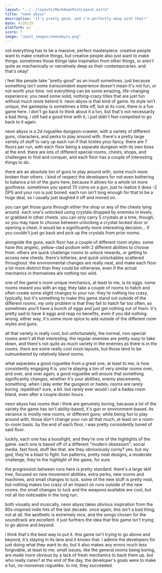 ```yaml
---
layout: "../../layouts/MarkdownPostLayout.astro"
title: "neon abyss"
description: "it's pretty good, and i'm perfectly okay with that!"
date: 4/28/25
platform: pc
score: 7
image: "/post_images/neonabyss.png"
---
```

not everything has to be a massive, perfect masterpiece. creative people want to make creative things, but creative people also just want to make things. sometimes those things take inspiration from other things, or aren't quite as mechanically or narratively deep as their contemporaries. and that's okay!

i feel like people take "pretty good" as an insult sometimes. just because something isn't some transcendent experience doesn't mean it's not fun, or not worth your time. not everything can be some amazing, life-changing experience; you need some solid, nothing-crazy titles that are just fun without much more behind it. neon abyss is that kind of game. its style isn't unique, the gameplay is sometimes a little off, but at its core, there is a fun game here. i don't go back to think about it a ton, but that's not necessarily a bad thing. i still had a good time with it, i just didn't feel compelled to go back to it again.

neon abyss is a 2d roguelike dungeon-crawler, with a variety of different guns, characters, and perks to play around with. there's a pretty large variety of stuff to vary up each run if that tickles your fancy. there are 7 floors per run, with each floor being a separate dungeon with its own boss at the end. there are lots of different special rooms, chests, shops, and challenges to find and conquer, and each floor has a couple of interesting things to do.

there are an absolute ton of guns to play around with, some much more broken than others. i kind of respect the developers for not even bothering to balance a lot of the guns here, because it allows for a whole lot more goofiness. sometimes you spend 70 coins on a gun, just to realize it does -2 DPS and your run is just boned. each run isn't long enough for that to be a huge deal, so i usually just laughed it off and moved on.

you can get those guns through either the shop or any of the chests lying around. each one's unlocked using crystals dropped by enemies in levels, or grabbed in other chests. you can only carry 5 crystals at a time, though, so you may have to choose between unlocking a crystal-locked door or opening a chest. it would be a significantly more interesting decision... if you couldn't just go back and pick up the crystals from prior rooms.

alongside the guns, each floor has a couple of different room styles. some have this angelic, yellow-clad podium with 2 different abilities to choose from. others are quick challenge rooms to unlock rewards, or getting to access new chests. there's lotteries, and quick unlockables scattered throughout. the environmental changes are really neat, and make each floor a lot more distinct than they could be otherwise, even if the actual mechanics in themselves are nothing too wild.

one of the game's more unique mechanics, at least to me, is its eggs. some rooms reward you with an egg; they take a couple of rooms to hatch and often create some slight changes to your run. they're nothing too crazy, typically, but it's something to make this game stand out outside of the different rooms. my only problem is that they fail to hatch far too often, so sometimes you'll have a bunch of eggs and just get nothing out of them. it's pretty sad to have 4 eggs and reap no benefits, even if you did nothing wrong. either way, it's some more spice to add outside of the different room styles and guns.

all that variety is really cool, but unfortunately, the normal, non-special rooms aren't all that interesting. the regular enemies are pretty easy to take down, and there's not quite as much variety in the enemies as there is in the rooms. there are some really cool room layouts, but those tend to be outnumbered by relatively bland rooms.

what separates a good roguelike from a great one, at least to me, is how consistently engaging it is. you're playing a ton of very similar rooms over, and over, and over again; a good roguelike will ensure that something significantly changes, whether it's your abilities, enemy placements, something. when i play enter the gungeon or hades, rooms are rarely boring. repetitive? sure, a bit. but rarely ever would i call a hades room bland, even after a couple dozen hours.

neon abyss has rooms that i think are genuinely boring, because a lot of the variety the game has isn't ability-based, it's gun or environment-based. its variance is mostly new rooms, or different guns; while being fun to play around with, those don't change your run all that much, at least on a room-to-room basis. by the end of each floor, i was pretty consistently bored of said floor.

luckily, each one has a bossfight, and they're one of the highlights of the game. each one is based off of a different "modern obsession"; social media, fast food, stuff like that. are they obnoxiously corny? yes. but my god, they're a blast to fight. fun patterns, pretty neat designs, a moderate challenge, they're the highlight of the game, for sure.

the progression between runs here is pretty standard. there's a large skill tree, focused on new movement abilities, extra perks, new rooms and machines, and small changes to luck. some of the new stuff is pretty neat, but nothing makes too crazy of an impact on runs outside of the new rooms. the small changes to luck and the weapons available are cool, but not all too noticeable in the long run.

both visually and musically, neon abyss takes obvious inspiration from the 80s-inspired indie hits of the last decade. once again, this isn't a bad thing; not at all. the aesthetic is extremely nice, and the songs chosen for the soundtrack are excellent. it just furthers the idea that this game isn't trying to go above and beyond.

i think that's the best way to put it. this game isn't trying to go above and beyond, it's staying in its lane and it knows that. i admire the developers for just doing what they want to do, but it also makes any errors much less forgivable, at least to me. small issues, like the general rooms being boring, are made more obvious by a lack of fresh mechanics to back them up. but who really cares? at the end of the day, the developer's goals were to make a fun, no-nonsense roguelike. to me, they succeeded. 
